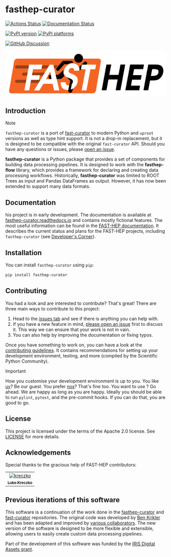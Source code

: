 # fasthep-curator

[![Actions Status][actions-badge]][actions-link]
[![Documentation Status][rtd-badge]][rtd-link]

[![PyPI version][pypi-version]][pypi-link]
[![PyPI platforms][pypi-platforms]][pypi-link]

[![GitHub Discussion][github-discussions-badge]][github-discussions-link]

<!-- SPHINX-START -->

<!-- prettier-ignore-start -->
[actions-badge]:            https://github.com/FAST-HEP/fasthep-curator/workflows/CI/badge.svg
[actions-link]:             https://github.com/FAST-HEP/fasthep-curator/actions

[github-discussions-badge]: https://img.shields.io/static/v1?label=Discussions&message=Ask&color=blue&logo=github
[github-discussions-link]:  https://github.com/FAST-HEP/fasthep/discussions
[pypi-link]:                https://pypi.org/project/fasthep-curator/
[pypi-platforms]:           https://img.shields.io/pypi/pyversions/fasthep-curator
[pypi-version]:             https://img.shields.io/pypi/v/fasthep-curator
[rtd-badge]:                https://readthedocs.org/projects/fasthep-curator/badge/?version=latest
[rtd-link]:                 https://fasthep-curator.readthedocs.io/en/latest/?badge=latest

[fasthep-logo]: https://raw.githubusercontent.com/FAST-HEP/logos-etc/master/fast-hep-black.png
[fasthep-link]: https://github.com/fast-hep/fasthep
<!-- prettier-ignore-end -->

[![fasthep][fasthep-logo]][fasthep-link]

## Introduction

> [!NOTE]
>
> `fasthep-curator` is a port of
> [fast-curator](https://github.com/FAST-HEP/fast-curator) to modern Python and
> `uproot` versions as well as type hint support. It is not a drop-in
> replacement, but it is designed to be compatible with the original
> `fast-curator` API. Should you have any questions or issues, please
> [open an issue](https://github.com/FAST-HEP/fasthep-curator/issues).

**fasthep-curator** is a Python package that provides a set of components for
building data processing pipelines. It is designed to work with the
**fasthep-flow** library, which provides a framework for declaring and creating
data processing workflows. Historically, **fasthep-curator** was limited to ROOT
Trees as input and Pandas DataFrames as output. However, it has now been
extended to support many data formats.

## Documentation

his project is in early development. The documentation is available at
[fasthep-curator.readthedocs.io](https://fasthep-curator.readthedocs.io/en/latest/)
and contains mostly fictional features. The most useful information can be found
in the [FAST-HEP documentation](https://fast-hep.github.io/). It describes the
current status and plans for the FAST-HEP projects, including `fasthep-curator`
(see [Developer's Corner](https://fast-hep.github.io/developers-corner/)).

## Installation

You can install `fasthep-curator` using `pip`:

```bash
pip install fasthep-curator
```

## Contributing

You had a look and are interested to contribute? That's great! There are three
main ways to contribute to this project:

1. Head to the [issues tab](https://github.com/FAST-HEP/fasthep-curator/issues)
   and see if there is anything you can help with.
2. If you have a new feature in mind,
   [please open an issue](https://github.com/FAST-HEP/fasthep-curator/issues/new)
   first to discuss it. This way we can ensure that your work is not in vain.
3. You can also help by improving the documentation or fixing typos.

Once you have something to work on, you can have a look at the
[contributing guidelines](https://github.com/FAST-HEP/fasthep-curator/blob/main/LICENSE/.github/CONTRIBUTING.md).
It contains recommendations for setting up your development environment,
testing, and more (compiled by the Scientific Python Community).

> [!IMPORTANT]
>
> How you customise your development environment is up to you. You like
> [uv](https://github.com/astral-sh/uv)? Be our guest. You prefer
> [nox](https://nox.thea.codes/en/stable/)? That's fine too. You want to use
> <your custom workflow>? Go ahead. We are happy as long as you are happy.
> Ideally you should be able to run `pylint`, `pytest`, and the pre-commit
> hooks. If you can do that, you are good to go.

## License

This project is licensed under the terms of the Apache 2.0 license. See
[LICENSE](https://github.com/FAST-HEP/fasthep-curator/blob/main/LICENSE) for
more details.

## Acknowledgements

Special thanks to the gracious help of FAST-HEP contributors:

<!-- readme: collaborators,contributors -start -->
<table>
	<tbody>
		<tr>
            <td align="center">
                <a href="https://github.com/kreczko">
                    <img src="https://avatars.githubusercontent.com/u/1213276?v=4" width="100;" alt="kreczko"/>
                    <br />
                    <sub><b>Luke Kreczko</b></sub>
                </a>
            </td>
		</tr>
	<tbody>
</table>
<!-- readme: collaborators,contributors -end -->

## Previous iterations of this software

This software is a continuation of the work done in the
[fasthep-curator](https://github.com/FAST-HEP/fasthep-curator/tree/kreczko-1.0.0a1)
and [fast-curator](https://github.com/FAST-HEP/fast-curator) repositories. The
original code was developed by [Ben Krikler](https://github.com/benkrikler) and
has been adapted and improved by
[various collaborators](https://github.com/FAST-HEP/fast-curator/graphs/contributors).
The new version of the software is designed to be more flexible and extensible,
allowing users to easily create custom data processing pipelines.

Part of the development of this software was funded by the
[IRIS Digital Assets grant](https://www.iris.ac.uk/).
